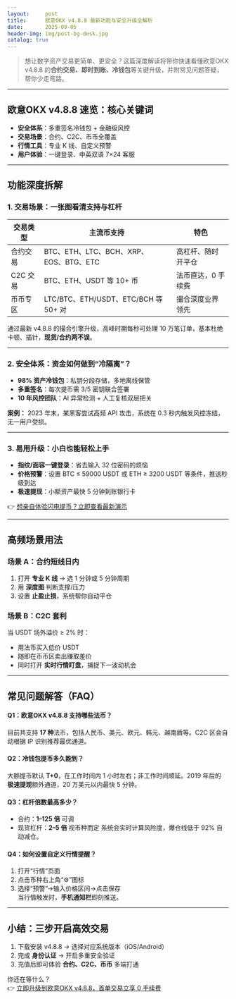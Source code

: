 ```yaml
---
layout:     post
title:      欧意OKX v4.8.8 最新功能与安全升级全解析
date:       2025-09-05
header-img: img/post-bg-desk.jpg
catalog: true
---
```


> 想让数字资产交易更简单、更安全？这篇深度解读将带你快速看懂欧意OKX v4.8.8 的**合约交易、即时到账、冷钱包**等关键升级，并附常见问题答疑，帮你少走弯路。

---

## 欧意OKX v4.8.8 速览：核心关键词

- **安全体系**：多重签名冷钱包 + 金融级风控
- **交易场景**：合约、C2C、币币全覆盖
- **行情工具**：专业 K 线、自定义预警
- **用户体验**：一键登录、中英双语 7×24 客服

---

## 功能深度拆解

### 1. 交易场景：一张图看清支持与杠杆

| 交易类型 | 主流币支持 | 特色 |
| --- | --- | --- |
| 合约交易 | BTC、ETH、LTC、BCH、XRP、EOS、BTG、ETC | 高杠杆、随时开平仓 |
| C2C 交易 | BTC、ETH、USDT 等 10+ 币 | 法币直达，0 手续费 |
| 币币专区 | LTC/BTC、ETH/USDT、ETC/BCH 等 50+ 对 | 撮合深度业界领先 |

通过最新 v4.8.8 的撮合引擎升级，高峰时期每秒可处理 10 万笔订单，基本杜绝卡顿、插针，**现货/合约两不误**。

---

### 2. 安全体系：资金如何做到“冷隔离”？

- **98% 资产冷钱包**：私钥分段存储，多地离线保管
- **多重签名**：每次提币需 3/5 密钥联合签署
- **10 年风控团队**：AI 异常检测 + 人工复核双层把关

**案例：** 2023 年末，某黑客尝试高频 API 攻击，系统在 0.3 秒内触发风控冻结，无一用户受损。

---

### 3. 易用升级：小白也能轻松上手

- **指纹/面容一键登录**：省去输入 32 位密码的烦恼
- **价格预警**：设置 BTC ≤ 59000 USDT 或 ETH ≥ 3200 USDT 等条件，推送秒级到达
- **极速提现**：小额资产最快 5 分钟到账银行卡

👉 [想亲自体验闪电提币？立即查看最新演示](https://okxdog.com/)

---

## 高频场景用法

### 场景 A：合约短线日内
1. 打开 **专业 K 线** → 选 1 分钟或 5 分钟周期
2. 用 **深度图** 判断支撑/压力
3. 设置 **止盈止损**，系统帮你自动平仓

### 场景 B：C2C 套利
当 USDT 场外溢价 ≥ 2% 时：
- 用法币买入低价 USDT
- 随即在币币区卖出赚取差价  
- 同时打开 **实时行情盯盘**，捕捉下一波动机会

---

## 常见问题解答（FAQ）

#### Q1：欧意OKX v4.8.8 支持哪些法币？
目前共支持 **17 种**法币，包括人民币、美元、欧元、韩元、越南盾等。C2C 区会自动根据 IP 识别推荐最优通道。

#### Q2：冷钱包提币多久能到？
大额提币默认 **T+0**，在工作时间内 1 小时左右；非工作时间顺延。2019 年后的 **极速提现**额外通道，20 万美元以内最快 5 分钟。

#### Q3：杠杆倍数最高多少？
- 合约：**1–125 倍** 可调
- 现货杠杆：**2–5 倍** 视币种而定
系统会实时计算风险度，爆仓线低于 92% 自动减仓。

#### Q4：如何设置自定义行情提醒？
1. 打开“行情”页面  
2. 点击币种右上角“⚙”图标  
3. 选择“预警”→输入价格区间→点击保存  
当行情触发时，**手机通知栏**即刻推送。

---

## 小结：三步开启高效交易

1. 下载安装 v4.8.8 → 选择对应系统版本（iOS/Android）
2. 完成 **身份认证** → 开启多重安全验证
3. 充值后即可体验 **合约、C2C、币币** 多端打通

你还在等什么？  
👉 [立即升级到欧意OKX v4.8.8，首单交易立享 0 手续费](https://okxdog.com/)